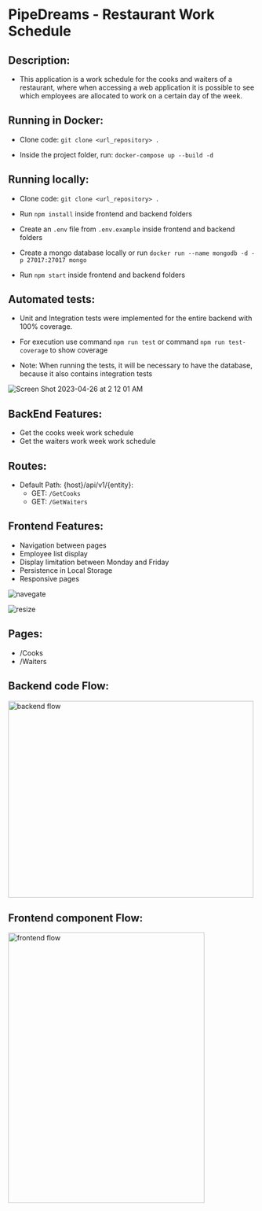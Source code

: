 <head>
	<h1>  PipeDreams - Restaurant Work Schedule </h1>
</head>
<body>
<div>
  
  ##  Description:  
   - This application is a work schedule for the cooks and waiters of a restaurant, where when accessing a web application it is possible to see which employees are allocated to work on a certain day of the week. 
   
  ##  Running in Docker: 
	
   - Clone code: `git clone <url_repository> .`
  
   - Inside the project folder, run: `docker-compose up --build -d`
  
  ## Running locally:
  
   - Clone code: `git clone <url_repository> .`

   - Run `npm install` inside frontend and backend folders
   
   - Create an `.env` file from `.env.example` inside frontend and backend folders
  
   - Create a mongo database locally or run `docker run --name mongodb -d -p 27017:27017 mongo`
  
   - Run `npm start` inside frontend and backend folders

  ## Automated tests:
  
   - Unit and Integration tests were implemented for the entire backend with 100% coverage.
  
   - For execution use command `npm run test` or command `npm run test-coverage` to show coverage
   
   - Note: When running the tests, it will be necessary to have the database, because it also contains integration tests

  ![Screen Shot 2023-04-26 at 2 12 01 AM](https://user-images.githubusercontent.com/13460706/234485125-bb91fd88-fd21-4a9b-85b7-7097e51b7911.png)

  
  ## BackEnd Features:
  - Get the cooks week work schedule
  - Get the waiters work week work schedule

  ## Routes:
  - Default Path: {host}/api/v1/{entity}:
    - GET: `/GetCooks`
    - GET: `/GetWaiters`

  ## Frontend Features:
  - Navigation between pages
  - Employee list display
  - Display limitation between Monday and Friday
  - Persistence in Local Storage
  - Responsive pages
  
  ![navegate](https://user-images.githubusercontent.com/13460706/234490853-18cc9b41-7b63-4686-bea2-b4410594c4ca.gif)

  ![resize](https://user-images.githubusercontent.com/13460706/234491272-37de4aec-ba79-4bd0-af37-5d2e90f8fda9.gif)
  
  ##  Pages:
   - /Cooks
   - /Waiters
   
  ## Backend code Flow:
  
  <img src="https://user-images.githubusercontent.com/13460706/234496624-2779912c-16ba-42b0-baf3-6cd49e299811.png" title="backend flow" width="500" height="400">

  ## Frontend component Flow:
	
  <img src="https://user-images.githubusercontent.com/13460706/234499657-d7a0107c-f37f-4d52-9b18-4735c39d7129.png" title="frontend flow" width="400" height="550">
  
</div>

</body>
